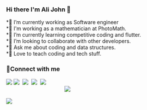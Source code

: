 ### Hi there I'm Ali John 👋

 *🔭 I’m currently working as Software engineer  
 *🧮 I'm working as a mathematician at PhotoMath.  
 *🌱 I’m currently learning competitive coding and flutter.  
 *👯 I’m looking to collaborate with other developers.  
 *💬 Ask me about coding and data structures.  
 *📣 Love to teach coding and tech stuff.  
   
     
     
 ### 🔗Connect with me  
  
<a href="https://www.google.com" ><img src="https://img.shields.io/badge/Gmail-D14836?style=for-the-badge&logo=gmail&logoColor=white"></a>
   <a href="https://www.linkedin.com/in/ali-john-naqvi-b736591a4/" ><img src="https://img.shields.io/badge/LinkedIn-0077B5?style=for-the-badge&logo=linkedin&logoColor=white"></a>&nbsp; 
   <a href="https://twitter.com/AliJohnNaqvi1?s=08" ><img src="https://img.shields.io/badge/Twitter-1DA1F2?style=for-the-badge&logo=twitter&logoColor=white"></a>&nbsp;
  <a href="https://www.youtube.com/channel/UCXLKxx_4LjNEy4UXn6AEFdw" ><img src="https://img.shields.io/youtube/channel/views/UCXLKxx_4LjNEy4UXn6AEFdw?style=for-the-badge"></a>&nbsp;
   <a href="https://www.quora.com/profile/Ali-John-Naqvi-1" ><img src="https://img.shields.io/badge/Quora-%23B92B27.svg?&style=for-the-badge&logo=Quora&logoColor=white"></a>  
   &nbsp;&nbsp;&nbsp;&nbsp;&nbsp;&nbsp;&nbsp;&nbsp;&nbsp;&nbsp;&nbsp;&nbsp;&nbsp;&nbsp;&nbsp;&nbsp;&nbsp;&nbsp;&nbsp;&nbsp;&nbsp;&nbsp;&nbsp;&nbsp;&nbsp;&nbsp;&nbsp;&nbsp;&nbsp;&nbsp;&nbsp;&nbsp;&nbsp;&nbsp;&nbsp;&nbsp;&nbsp;&nbsp;&nbsp; <img src="https://komarev.com/ghpvc/?username=ali-john&style=flat-square">

<!--
**ali-john/ali-john** is a ✨ _special_ ✨ repository because its `README.md` (this file) appears on your GitHub profile.

Here are some ideas to get you started:


-->
<img src="https://github-readme-stats.vercel.app/api?username=ali-john&&show_icons=true&title_color=ffffff&icon_color=bb2acf&text_color=daf7dc&bg_color=151515">


